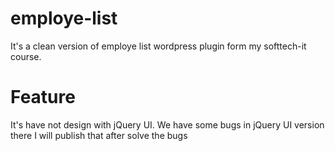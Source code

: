 # employe-list

It's a clean version of employe list wordpress plugin form my softtech-it course. 

# Feature
It's have not design with jQuery UI. We have some bugs in jQuery UI version there I will publish that after solve the bugs
